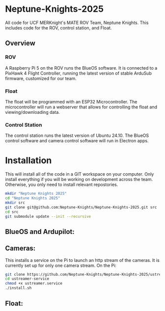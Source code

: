 # Neptune-Knights-2025
All code for UCF MERKnight's MATE ROV Team, Neptune Knights.
This includes code for the ROV, control station, and Float.

## Overview
### ROV
A Raspberry Pi 5 on the ROV runs the BlueOS software. It is connected to a PixHawk 4 Flight Controller, running the latest version of stable ArduSub firmware, customized for our team.

### Float
The float will be programmed with an ESP32 Microcontroller. The microcontroller will run a webserver that allows for controlling the float and viewing/downloading data.

### Control Station
The control station runs the latest version of Ubuntu 24.10. The BlueOS control software and camera control software will run in Electron apps.


# Installation
This will install all of the code in a GIT workspace on your computer. Only install everything if you will be working on development across the team. Otherwise, you only need to install relevant repostories.

```bash
mkdir "Neptune Knights 2025"
cd "Neptune Knights 2025"
mkdir src
git clone git@github.com:Neptune-Knights/Neptune-Knights-2025.git src
cd src
git submodule update --init --recursive
```

## BlueOS and Ardupilot:
## Cameras:
This installs a service on the Pi to launch an http stream of the cameras. It is currently set up for only one camera stream.
On the Pi:
```bash
git clone https://github.com/Neptune-Knights/Neptune-Knights-2025/ustreamer-service
cd ustreamer-service
chmod +x ustreamer.service
./install.sh
```


## Float:


